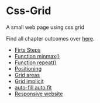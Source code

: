 # Css-Grid
A small web page using css grid

Find all chapter outcomes over [here](https://github.com/the-road-to-learn-react/hackernews-client).
* [Firts Steps](https://github.com/BrenMl/Css-Grid/tree/8f22748d223c85507248dc8d2a3f1d70db48386c)
* [Function minmax()](https://github.com/BrenMl/Css-Grid/tree/86b1af70bde0350c25af7442c3b75b6150b5b165)
* [Function repeat()](https://github.com/BrenMl/Css-Grid/tree/ce6a4f54815ff4ab52b6209a62e7edfcf96bf1b2)
* [Positioning](https://github.com/BrenMl/Css-Grid/tree/cdbdaa05220ebac4dae5b9d387ff433e99673da8)
* [Grid areas](https://github.com/BrenMl/Css-Grid/tree/6ed8962f4ddf8080e3e8d584a7882693f2fd760a)
* [Grid implicit](https://github.com/BrenMl/Css-Grid/tree/7d102d1b540adfcb0636c2da8fe0df23c9a4cfbd)
* [auto-fill auto fit](https://github.com/BrenMl/Css-Grid/tree/3bcce8d7ff35d0d80754d54e78ec8d2d4f94e7fd)
* [Responsive website](https://github.com/BrenMl/Css-Grid/tree/88ddc1b7da9dadebe16fbca3cf87be28e446acd4)

